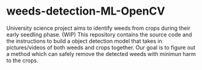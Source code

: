 # weeds-detection-ML-OpenCV
University science project aims to identify weeds from crops during their early seedling phase. (WIP)
This repository contains the source code and the instructions to build a object detection model that takes in pictures/videos of both weeds and crops together. Our goal is to figure out a method which can safely remove the detected weeds with minimun harm to the crops.
